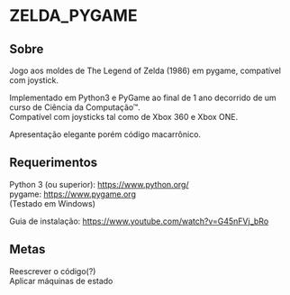 # ZELDA_PYGAME

## Sobre
Jogo aos moldes de The Legend of Zelda (1986) em pygame, compatível com joystick.  
  
Implementado em Python3 e PyGame ao final de 1 ano decorrido de um curso de Ciência da Computação™.  
Compatível com joysticks tal como de Xbox 360 e Xbox ONE. 
  
Apresentação elegante porém código macarrônico.  
  
## Requerimentos

Python 3 (ou superior): https://www.python.org/  
pygame: https://www.pygame.org  
(Testado em Windows)  
    
Guia de instalação: https://www.youtube.com/watch?v=G45nFVj_bRo  
  
## Metas
Reescrever o código(?)  
Aplicar máquinas de estado  
  

